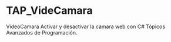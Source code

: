 # TAP_VideCamara
VideoCamara
Activar y desactivar la camara web con C#
Tópicos Avanzados de Programación. 
